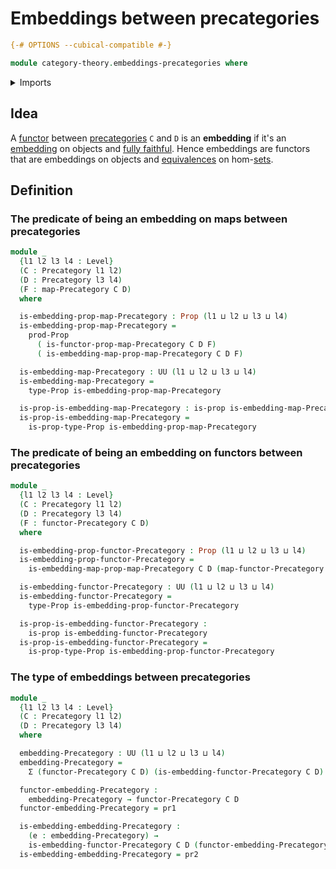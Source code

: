 # Embeddings between precategories

```agda
{-# OPTIONS --cubical-compatible #-}

module category-theory.embeddings-precategories where
```

<details><summary>Imports</summary>

```agda
open import category-theory.embedding-maps-precategories
open import category-theory.functors-precategories
open import category-theory.maps-precategories
open import category-theory.precategories

open import foundation.dependent-pair-types
open import foundation.propositions
open import foundation.universe-levels
```

</details>

## Idea

A [functor](category-theory.functors-precategories.md) between
[precategories](category-theory.precategories.md) `C` and `D` is an
**embedding** if it's an [embedding](foundation-core.embeddings.md) on objects
and [fully faithful](category-theory.fully-faithful-functors-precategories.md).
Hence embeddings are functors that are embeddings on objects and
[equivalences](foundation-core.equivalences.md) on
hom-[sets](foundation-core.sets.md).

## Definition

### The predicate of being an embedding on maps between precategories

```agda
module _
  {l1 l2 l3 l4 : Level}
  (C : Precategory l1 l2)
  (D : Precategory l3 l4)
  (F : map-Precategory C D)
  where

  is-embedding-prop-map-Precategory : Prop (l1 ⊔ l2 ⊔ l3 ⊔ l4)
  is-embedding-prop-map-Precategory =
    prod-Prop
      ( is-functor-prop-map-Precategory C D F)
      ( is-embedding-map-prop-map-Precategory C D F)

  is-embedding-map-Precategory : UU (l1 ⊔ l2 ⊔ l3 ⊔ l4)
  is-embedding-map-Precategory =
    type-Prop is-embedding-prop-map-Precategory

  is-prop-is-embedding-map-Precategory : is-prop is-embedding-map-Precategory
  is-prop-is-embedding-map-Precategory =
    is-prop-type-Prop is-embedding-prop-map-Precategory
```

### The predicate of being an embedding on functors between precategories

```agda
module _
  {l1 l2 l3 l4 : Level}
  (C : Precategory l1 l2)
  (D : Precategory l3 l4)
  (F : functor-Precategory C D)
  where

  is-embedding-prop-functor-Precategory : Prop (l1 ⊔ l2 ⊔ l3 ⊔ l4)
  is-embedding-prop-functor-Precategory =
    is-embedding-map-prop-map-Precategory C D (map-functor-Precategory C D F)

  is-embedding-functor-Precategory : UU (l1 ⊔ l2 ⊔ l3 ⊔ l4)
  is-embedding-functor-Precategory =
    type-Prop is-embedding-prop-functor-Precategory

  is-prop-is-embedding-functor-Precategory :
    is-prop is-embedding-functor-Precategory
  is-prop-is-embedding-functor-Precategory =
    is-prop-type-Prop is-embedding-prop-functor-Precategory
```

### The type of embeddings between precategories

```agda
module _
  {l1 l2 l3 l4 : Level}
  (C : Precategory l1 l2)
  (D : Precategory l3 l4)
  where

  embedding-Precategory : UU (l1 ⊔ l2 ⊔ l3 ⊔ l4)
  embedding-Precategory =
    Σ (functor-Precategory C D) (is-embedding-functor-Precategory C D)

  functor-embedding-Precategory :
    embedding-Precategory → functor-Precategory C D
  functor-embedding-Precategory = pr1

  is-embedding-embedding-Precategory :
    (e : embedding-Precategory) →
    is-embedding-functor-Precategory C D (functor-embedding-Precategory e)
  is-embedding-embedding-Precategory = pr2
```
